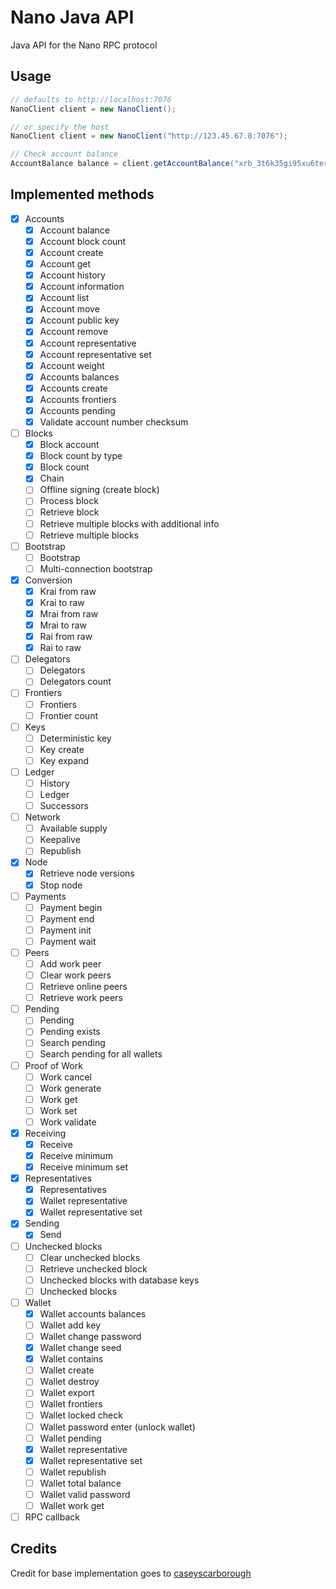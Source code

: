 # Nano Java API

Java API for the Nano RPC protocol 

## Usage

```java
// defaults to http://localhost:7076
NanoClient client = new NanoClient();

// or specify the host
NanoClient client = new NanoClient("http://123.45.67.8:7076");

// Check account balance
AccountBalance balance = client.getAccountBalance("xrb_3t6k35gi95xu6tergt6p69ck76ogmitsa8mnijtpxm9fkcm736xtoncuohr3");
```

## Implemented methods

- [x] Accounts
  - [x] Account balance
  - [x] Account block count
  - [x] Account create
  - [x] Account get
  - [x] Account history
  - [x] Account information
  - [x] Account list
  - [x] Account move
  - [x] Account public key
  - [x] Account remove
  - [x] Account representative
  - [x] Account representative set
  - [x] Account weight
  - [x] Accounts balances
  - [x] Accounts create
  - [x] Accounts frontiers
  - [x] Accounts pending
  - [x] Validate account number checksum
- [ ] Blocks
  - [x] Block account
  - [x] Block count by type
  - [x] Block count
  - [x] Chain
  - [ ] Offline signing (create block)
  - [ ] Process block
  - [ ] Retrieve block
  - [ ] Retrieve multiple blocks with additional info
  - [ ] Retrieve multiple blocks
- [ ] Bootstrap
  - [ ] Bootstrap
  - [ ] Multi-connection bootstrap
- [x] Conversion
  - [x] Krai from raw
  - [x] Krai to raw
  - [x] Mrai from raw
  - [x] Mrai to raw
  - [x] Rai from raw
  - [x] Rai to raw
- [ ] Delegators
  - [ ] Delegators
  - [ ] Delegators count
- [ ] Frontiers
  - [ ] Frontiers
  - [ ] Frontier count
- [ ] Keys
  - [ ] Deterministic key
  - [ ] Key create
  - [ ] Key expand
- [ ] Ledger
  - [ ] History
  - [ ] Ledger
  - [ ] Successors
- [ ] Network
  - [ ] Available supply
  - [ ] Keepalive
  - [ ] Republish
- [x] Node
  - [x] Retrieve node versions
  - [x] Stop node
- [ ] Payments
  - [ ] Payment begin
  - [ ] Payment end
  - [ ] Payment init
  - [ ] Payment wait
- [ ] Peers
  - [ ] Add work peer
  - [ ] Clear work peers
  - [ ] Retrieve online peers
  - [ ] Retrieve work peers
- [ ] Pending
  - [ ] Pending
  - [ ] Pending exists
  - [ ] Search pending
  - [ ] Search pending for all wallets
- [ ] Proof of Work
  - [ ] Work cancel
  - [ ] Work generate
  - [ ] Work get
  - [ ] Work set
  - [ ] Work validate
- [x] Receiving
  - [x] Receive
  - [x] Receive minimum
  - [x] Receive minimum set
- [x] Representatives
  - [x] Representatives
  - [x] Wallet representative
  - [x] Wallet representative set
- [x] Sending
  - [x] Send
- [ ] Unchecked blocks
  - [ ] Clear unchecked blocks
  - [ ] Retrieve unchecked block
  - [ ] Unchecked blocks with database keys
  - [ ] Unchecked blocks
- [ ] Wallet
  - [x] Wallet accounts balances
  - [ ] Wallet add key
  - [ ] Wallet change password
  - [x] Wallet change seed
  - [x] Wallet contains
  - [ ] Wallet create
  - [ ] Wallet destroy
  - [ ] Wallet export
  - [ ] Wallet frontiers
  - [ ] Wallet locked check
  - [ ] Wallet password enter (unlock wallet)
  - [ ] Wallet pending
  - [x] Wallet representative
  - [x] Wallet representative set
  - [ ] Wallet republish
  - [ ] Wallet total balance
  - [ ] Wallet valid password
  - [ ] Wallet work get
- [ ] RPC callback

## Credits
Credit for base implementation goes to [caseyscarborough](https://github.com/caseyscarborough/nano-java)